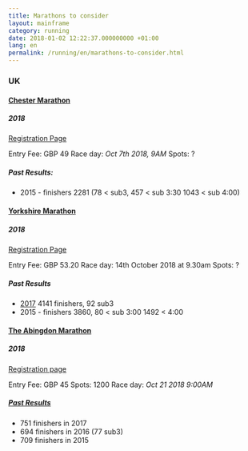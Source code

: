 ```yaml
---
title: Marathons to consider
layout: mainframe
category: running
date: 2018-01-02 12:22:37.000000000 +01:00
lang: en
permalink: /running/en/marathons-to-consider.html
---
```


### UK

#### [Chester Marathon](http://www.activeleisureevents.co.uk/marathon)

##### 2018

[Registration Page](http://ale.niftyentries.com/chestermarathon)

Entry Fee: GBP 49
Race day: *Oct 7th 2018, 9AM*
Spots: ?

##### Past Results:

 * 2015 - finishers 2281 (78 < sub3, 457 < sub 3:30 1043 < sub 4:00)

#### [Yorkshire Marathon](http://www.theyorkshiremarathon.com/)

##### 2018

[Registration Page](https://ym2018.eventdesq.com/)

Entry Fee: GBP 53.20
Race day: 14th October 2018 at 9.30am
Spots: ?

##### Past Results

 * [2017](http://chiptiming.co.uk/events/plusnet-yorkshire-marathon-2017/) 4141 finishers, 92 sub3
 * 2015 - finishers 3860, 80 < sub 3:00 1492 < 4:00

#### [The Abingdon Marathon](http://www.abingdonmarathon.org.uk/)

##### 2018

[Registration page](https://www.runbritain.com/entries/EnterRace.aspx?evid=7db90ecc5e70&erid=7bba08cc5e69)

Entry Fee: GBP 45
Spots: 1200
Race day: *Oct 21 2018 9:00AM*

##### [Past Results](http://www.abingdonmarathon.org.uk/pastrslt.php)

 * 751 finishers in 2017
 * 694 finishers in 2016 (77 sub3)
 * 709 finishers in 2015

